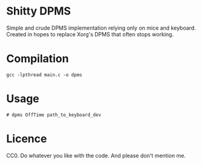 # Shitty DPMS

Simple and crude DPMS implementation relying only on mice and keyboard.
Created in hopes to replace Xorg's DPMS that often stops working.

# Compilation

`gcc -lpthread main.c -o dpms`

# Usage

`# dpms OffTime path_to_keyboard_dev`

# Licence

CC0. Do whatever you like with the code. And please don't mention me.
